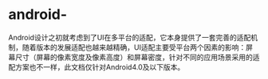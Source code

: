 # android-
Android设计之初就考虑到了UI在多平台的适配，它本身提供了一套完善的适配机制，随着版本的发展适配也越来越精确，UI适配主要受平台两个因素的影响：屏幕尺寸（屏幕的像素宽度及像素高度）和屏幕密度，针对不同的应用场景采用的适配方案也不一样，此文档仅针对Android4.0及以下版本。
